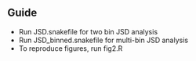 Guide
---------------
- Run JSD.snakefile for two bin JSD analysis
- Run JSD_binned.snakefile for multi-bin JSD analysis
- To reproduce figures, run fig2.R